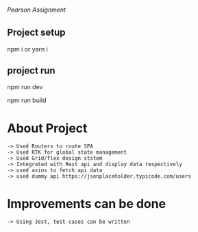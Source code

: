 ###### Pearson Assignment

## Project setup

npm i or yarn i

## project run

npm run dev

npm run build

# About Project

    -> Used Routers to route SPA
    -> Used RTK for global state management
    -> Used Grid/flex design ststem
    -> Integrated with Rest api and display data respectively
    -> used axios to fetch api data
    -> used dummy api https://jsonplaceholder.typicode.com/users

# Improvements can be done

    -> Using Jest, test cases can be written
